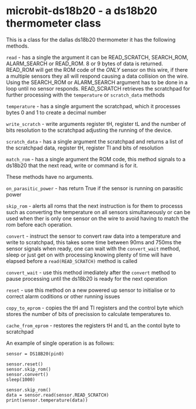 # microbit-ds18b20 - a ds18b20 thermometer class

This is a class for the dallas ds18b20 thermometer it has the following methods.

`read` - has a single the argument it can be  READ_SCRATCH, SEARCH_ROM, ALARM_SEARCH or READ_ROM. 8 or 9 bytes of data is returned. READ_ROM will get the ROM code of the *ONLY* sensor on this wire, if there a multiple sensors they all will respond causing a data  collision on the wire. Using the SEARCH_ROM or ALARM_SEARCH argument has to be done in a loop until no sensor responds. READ_SCRATCH retrieves the scratchpad for further processing with the `temperature` or `scratch_data` methods

`temperature` - has a single argument the scratchpad, which it processes bytes 0 and 1 to create a decimal number

`write_scratch` - write arguments register tH, register tL and the number of bits resolution to the scratchpad adjusting the running of the device.

`scratch_data` - has a single argument the scratchpad and returns a list of the scratchpad data, register tH, register Tl and bits of resolution

`match_rom` - has a single argument the ROM code, this method signals to a ds18b20 that the next read, write or command is for it.

These methods have no arguments.

`on_parasitic_power` - has return True if the sensor is running on parasitic power

`skip_rom` - alerts all roms that the next instruction is for them to processs such as converting the temperature on all sensors simultaneously or can be used when ther is only one sensor on the wire to avoid having to match the rom before each operation.

`convert` - instruct the sensor to convert raw data into a temperature and write to scratchpad, this takes some time between 90ms and 750ms the sensor signals when ready, one can wait with the `convert_wait` method, sleep or just get on with processing knowing plenty of time will have elapsed before a `read(READ_SCRATCH)` method is called

`convert_wait` - use this method imediately after the `convert` method to pause processing until the ds18b20 is ready for the next operation

`reset` - use this method on a new powered up sensor to initialise or to correct alarm coditions or other running issues

`copy_to_eprom` - copies the tH and Tl registers and the control byte which stores the number of bits of precission to calculate temperatures to.

`cache_from_eprom` - restores the registers tH and tL an the contol byte to scratchpad

An example of single operation is as follows:

```
sensor = DS18B20(pin0)

sensor.reset()
sensor.skip_rom()
sensor.convert()
sleep(1000)

sensor.skip_rom()
data = sensor.read(sensor.READ_SCRATCH)
print(sensor.temperature(data))
```